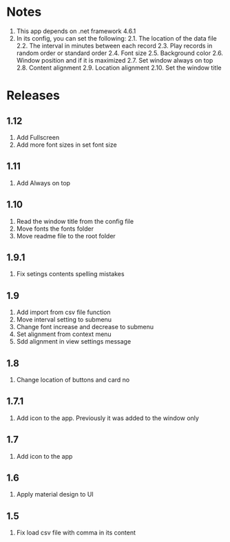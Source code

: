 ﻿# Notes

1. This app depends on .net framework 4.6.1
2. In its config, you can set the following:
2.1. The location of the data file
2.2. The interval in minutes between each record
2.3. Play records in random order or standard order
2.4. Font size
2.5. Background color
2.6. Window position and if it is maximized
2.7. Set window always on top
2.8. Content alignment
2.9. Location alignment
2.10. Set the window title


# Releases

## 1.12

1. Add Fullscreen
2. Add more font sizes in set font size

## 1.11

1. Add Always on top

## 1.10

1. Read the window title from the config file
2. Move fonts the fonts folder
3. Move readme file to the root folder

## 1.9.1

1. Fix setings contents spelling mistakes

## 1.9

1. Add import from csv file function
2. Move interval setting to submenu
3. Change font increase and decrease to submenu
4. Set alignment from context menu
5. Sdd alignment in view settings message

## 1.8

1. Change location of buttons and card no

## 1.7.1

1. Add icon to the app. Previously it was added to the window only

## 1.7

1. Add icon to the app

## 1.6

1. Apply material design to UI

## 1.5

1. Fix load csv file with comma in its content